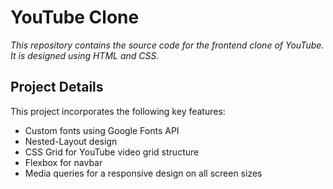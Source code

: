 # YouTube Clone

*This repository contains the source code for the frontend clone of YouTube.* <br>
*It is designed using HTML and CSS.*

## Project Details

This project incorporates the following key features:
- Custom fonts using Google Fonts API
- Nested-Layout design
- CSS Grid for YouTube video grid structure
- Flexbox for navbar
- Media queries for a responsive design on all screen sizes